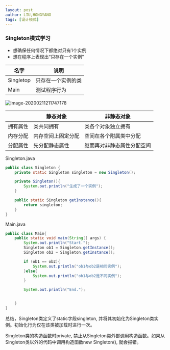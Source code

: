```yaml
---
layout: post
author: LIU,HONGYANG
tags: [设计模式]
---
```






### Singleton模式学习



- 想确保任何情况下都绝对只有1个实例
- 想在程序上表现出“只存在一个实例”



| 名字      | 说明               |
| --------- | ------------------ |
| Singletop | 只存在一个实例的类 |
| Main      | 测试程序行为       |



![image-20200211211747178](https://tva1.sinaimg.cn/large/0082zybpgy1gbsrwyae5qj30dq08qdg6.jpg)



|          | 静态对象           | 非静态对象                 |
| -------- | ------------------ | -------------------------- |
| 拥有属性 | 类共同拥有         | 类各个对象独立拥有         |
| 内存分配 | 内存空间上固定分配 | 空间在各个附属类中分配     |
| 分配属性 | 先分配静态属性     | 继而再对非静态属性分配空间 |

Singleton.java

```java
public class Singleton {
    private static Singleton singleton = new Singleton();

    private Singleton(){
        System.out.println("生成了一个实例");
    }

    public static Singleton getInstance(){
        return singleton;
    }
}

```



Main.java

```java
public class Main{
    public static void main(String[] args) {
        System.out.println("Start.");
        Singleton ob1 = Singleton.getInstance();
        Singleton ob2 = Singleton.getInstance();

        if (ob1 == ob2){
            System.out.println("ob1与ob2是相同实例");
        }else{
            System.out.println("ob1与ob2是不同实例");
        }

        System.out.println("End.");


    }
}
```



总结，Singleton类定义了static字段singleton, 并将其初始化为Singleton类实例。初始化行为仅在该类被加载时进行一次。

Singleton类的构造函数时private, 禁止从Singleton类外部调用构造函数。如果从Singleton类以外的代码中调用构造函数new Singleton(), 就会报错。





